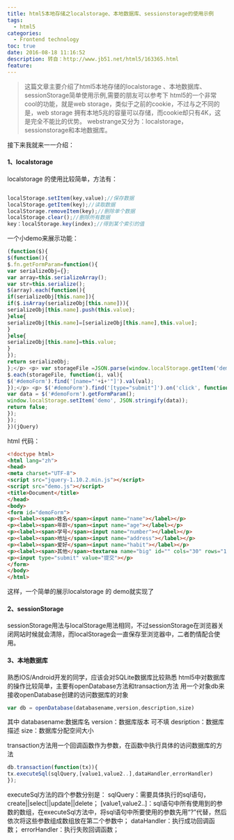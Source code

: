 ```yaml
---
title: html5本地存储之localstorage、本地数据库、sessionstorage的使用示例
tags:
  - html5
categories:
  - Frontend technology
toc: true
date: 2016-08-18 11:16:52
description: 转自：http://www.jb51.net/html5/163365.html
feature:
---
```


>这篇文章主要介绍了html5本地存储的localstorage 、本地数据库、sessionStorage简单使用示例,需要的朋友可以参考下
html5的一个非常cool的功能，就是web storage，类似于之前的cookie，不过与之不同的是，web storage 拥有本地5兆的容量可以存储，而cookie却只有4K，这是完全不能比的优势。
webstrange又分为：localstorage，sessionstorage和本地数据库。

接下来我就来一一介绍：

#### 1、localstorage 
localstorage 的使用比较简单，方法有：
``` js

localStorage.setItem(key,value);//保存数据
localStorage.getItem(key);//读取数据
localStorage.removeItem(key);//删除单个数据
localStorage.clear();//删除所有数据
key：localStorage.key(index);//得到某个索引的值
```
<!-- more -->
一个小demo来展示功能：
``` js
(function($){
$(function(){
$.fn.getFormParam=function(){
var serializeObj={};
var array=this.serializeArray();
var str=this.serialize();
$(array).each(function(){
if(serializeObj[this.name]){
if($.isArray(serializeObj[this.name])){
serializeObj[this.name].push(this.value);
}else{
serializeObj[this.name]=[serializeObj[this.name],this.value];
}
}else{
serializeObj[this.name]=this.value;
}
});
return serializeObj;
};</p> <p> var storageFile =JSON.parse(window.localStorage.getItem('demo'));
$.each(storageFile, function(i, val){
$('#demoForm').find('[name="'+i+'"]').val(val);
});</p> <p> $('#demoForm').find('[type="submit"]').on('click', function(){
var data = $('#demoForm').getFormParam();
window.localStorage.setItem('demo', JSON.stringify(data));
return false;
});
});
})(jQuery)
```
html 代码：
``` html
<!doctype html>
<html lang="zh">
<head>
<meta charset="UTF-8">
<script src="jquery-1.10.2.min.js"></script>
<script src="demo.js"></script>
<title>Document</title>
</head>
<body>
<form id="demoForm">
<p><label><span>姓名</span><input name="name"></label></p>
<p><label><span>年龄</span><input name="age"></label></p>
<p><label><span>学号</span><input name="number"></label></p>
<p><label><span>地址</span><input name="address"></label></p>
<p><label><span>爱好</span><input name="habit"></label></p>
<p><label><span>其他</span><textarea name="big" id="" cols="30" rows="10"></textarea></label></p>
<p><input type="submit" value="提交"></p>
</form>
</body>
</html>
```
这样，一个简单的展示localstorage 的 demo就实现了

#### 2、sessionStorage
sessionStorage用法与localStorage用法相同，不过sessionStorage在浏览器关闭网站时候就会清除，而localStorage会一直保存至浏览器中，二者酌情配合使用。

#### 3、本地数据库
熟悉IOS/Android开发的同学，应该会对SQLite数据库比较熟悉
html5中对数据库的操作比较简单，主要有openDatabase方法和transaction方法
用一个对象db来接收openDatabase创建的访问数据库的对象
``` js
var db = openDatabase(databasename,version,description,size)
```
其中
databasename:数据库名
version：数据库版本 可不填
desription：数据库描述
size：数据库分配空间大小
 
transaction方法用一个回调函数作为参数，在函数中执行具体的访问数据库的方法
``` js
db.transaction(function(tx)){
tx.executeSql(sqlQuery,[value1,value2..],dataHandler,errorHandler)
});
```
executeSql方法的四个参数分别是：
sqlQuery：需要具体执行的sql语句，create||select||update||delete；
[value1,value2..]：sql语句中所有使用到的参数的数组，在executeSql方法中，将sql语句中所要使用的参数先用“?”代替，然后依次将这些参数组成数组放在第二个参数中；
dataHandler：执行成功回调函数；
errorHandler：执行失败回调函数；